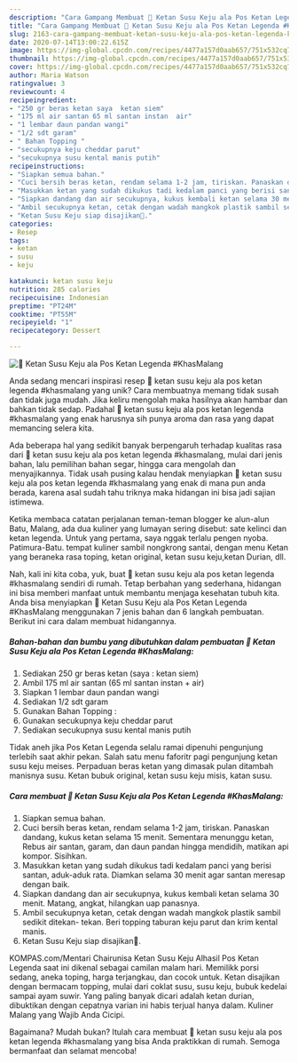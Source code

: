 ```yaml
---
description: "Cara Gampang Membuat 🌸 Ketan Susu Keju ala Pos Ketan Legenda #KhasMalang yang Enak"
title: "Cara Gampang Membuat 🌸 Ketan Susu Keju ala Pos Ketan Legenda #KhasMalang yang Enak"
slug: 2163-cara-gampang-membuat-ketan-susu-keju-ala-pos-ketan-legenda-khasmalang-yang-enak
date: 2020-07-14T13:00:22.615Z
image: https://img-global.cpcdn.com/recipes/4477a157d0aab657/751x532cq70/🌸-ketan-susu-keju-ala-pos-ketan-legenda-khasmalang-foto-resep-utama.jpg
thumbnail: https://img-global.cpcdn.com/recipes/4477a157d0aab657/751x532cq70/🌸-ketan-susu-keju-ala-pos-ketan-legenda-khasmalang-foto-resep-utama.jpg
cover: https://img-global.cpcdn.com/recipes/4477a157d0aab657/751x532cq70/🌸-ketan-susu-keju-ala-pos-ketan-legenda-khasmalang-foto-resep-utama.jpg
author: Maria Watson
ratingvalue: 3
reviewcount: 4
recipeingredient:
- "250 gr beras ketan saya  ketan siem"
- "175 ml air santan 65 ml santan instan  air"
- "1 lembar daun pandan wangi"
- "1/2 sdt garam"
- " Bahan Topping "
- "secukupnya keju cheddar parut"
- "secukupnya susu kental manis putih"
recipeinstructions:
- "Siapkan semua bahan."
- "Cuci bersih beras ketan, rendam selama 1-2 jam, tiriskan. Panaskan dandang, kukus ketan selama 15 menit. Sementara menunggu ketan, Rebus air santan, garam, dan daun pandan hingga mendidih, matikan api kompor. Sisihkan."
- "Masukkan ketan yang sudah dikukus tadi kedalam panci yang berisi santan, aduk-aduk rata. Diamkan selama 30 menit agar santan meresap dengan baik."
- "Siapkan dandang dan air secukupnya, kukus kembali ketan selama 30 menit. Matang, angkat, hilangkan uap panasnya."
- "Ambil secukupnya ketan, cetak dengan wadah mangkok plastik sambil sedikit ditekan- tekan. Beri topping taburan keju parut dan krim kental manis."
- "Ketan Susu Keju siap disajikan💞."
categories:
- Resep
tags:
- ketan
- susu
- keju

katakunci: ketan susu keju 
nutrition: 285 calories
recipecuisine: Indonesian
preptime: "PT24M"
cooktime: "PT55M"
recipeyield: "1"
recipecategory: Dessert

---
```



![🌸 Ketan Susu Keju ala Pos Ketan Legenda #KhasMalang](https://img-global.cpcdn.com/recipes/4477a157d0aab657/751x532cq70/🌸-ketan-susu-keju-ala-pos-ketan-legenda-khasmalang-foto-resep-utama.jpg)

Anda sedang mencari inspirasi resep 🌸 ketan susu keju ala pos ketan legenda #khasmalang yang unik? Cara membuatnya memang tidak susah dan tidak juga mudah. Jika keliru mengolah maka hasilnya akan hambar dan bahkan tidak sedap. Padahal 🌸 ketan susu keju ala pos ketan legenda #khasmalang yang enak harusnya sih punya aroma dan rasa yang dapat memancing selera kita.

Ada beberapa hal yang sedikit banyak berpengaruh terhadap kualitas rasa dari 🌸 ketan susu keju ala pos ketan legenda #khasmalang, mulai dari jenis bahan, lalu pemilihan bahan segar, hingga cara mengolah dan menyajikannya. Tidak usah pusing kalau hendak menyiapkan 🌸 ketan susu keju ala pos ketan legenda #khasmalang yang enak di mana pun anda berada, karena asal sudah tahu triknya maka hidangan ini bisa jadi sajian istimewa.

Ketika membaca catatan perjalanan teman-teman blogger ke alun-alun Batu, Malang, ada dua kuliner yang lumayan sering disebut: sate kelinci dan ketan legenda. Untuk yang pertama, saya nggak terlalu pengen nyoba. Patimura-Batu. tempat kuliner sambil nongkrong santai, dengan menu Ketan yang beraneka rasa toping, ketan original, ketan susu keju,ketan Durian, dll.


Nah, kali ini kita coba, yuk, buat 🌸 ketan susu keju ala pos ketan legenda #khasmalang sendiri di rumah. Tetap berbahan yang sederhana, hidangan ini bisa memberi manfaat untuk membantu menjaga kesehatan tubuh kita. Anda bisa menyiapkan 🌸 Ketan Susu Keju ala Pos Ketan Legenda #KhasMalang menggunakan 7 jenis bahan dan 6 langkah pembuatan. Berikut ini cara dalam membuat hidangannya.

<!--inarticleads1-->

##### Bahan-bahan dan bumbu yang dibutuhkan dalam pembuatan 🌸 Ketan Susu Keju ala Pos Ketan Legenda #KhasMalang:

1. Sediakan 250 gr beras ketan (saya : ketan siem)
1. Ambil 175 ml air santan (65 ml santan instan + air)
1. Siapkan 1 lembar daun pandan wangi
1. Sediakan 1/2 sdt garam
1. Gunakan  Bahan Topping :
1. Gunakan secukupnya keju cheddar parut
1. Sediakan secukupnya susu kental manis putih


Tidak aneh jika Pos Ketan Legenda selalu ramai dipenuhi pengunjung terlebih saat akhir pekan. Salah satu menu faforitr pagi pengunjung ketan susu keju meises. Perpaduan beras ketan yang dimasak pulan ditambah manisnya susu. Ketan bubuk original, ketan susu keju misis, katan susu. 

<!--inarticleads2-->

##### Cara membuat 🌸 Ketan Susu Keju ala Pos Ketan Legenda #KhasMalang:

1. Siapkan semua bahan.
1. Cuci bersih beras ketan, rendam selama 1-2 jam, tiriskan. Panaskan dandang, kukus ketan selama 15 menit. Sementara menunggu ketan, Rebus air santan, garam, dan daun pandan hingga mendidih, matikan api kompor. Sisihkan.
1. Masukkan ketan yang sudah dikukus tadi kedalam panci yang berisi santan, aduk-aduk rata. Diamkan selama 30 menit agar santan meresap dengan baik.
1. Siapkan dandang dan air secukupnya, kukus kembali ketan selama 30 menit. Matang, angkat, hilangkan uap panasnya.
1. Ambil secukupnya ketan, cetak dengan wadah mangkok plastik sambil sedikit ditekan- tekan. Beri topping taburan keju parut dan krim kental manis.
1. Ketan Susu Keju siap disajikan💞.


KOMPAS.com/Mentari Chairunisa Ketan Susu Keju Alhasil Pos Ketan Legenda saat ini dikenal sebagai camilan malam hari. Memilikk porsi sedang, aneka toping, harga terjangkau, dan cocok untuk. Ketan disajikan dengan bermacam topping, mulai dari coklat susu, susu keju, bubuk kedelai sampai ayam suwir. Yang paling banyak dicari adalah ketan durian, dibuktikan dengan cepatnya varian ini habis terjual hanya dalam. Kuliner Malang yang Wajib Anda Cicipi. 

Bagaimana? Mudah bukan? Itulah cara membuat 🌸 ketan susu keju ala pos ketan legenda #khasmalang yang bisa Anda praktikkan di rumah. Semoga bermanfaat dan selamat mencoba!
